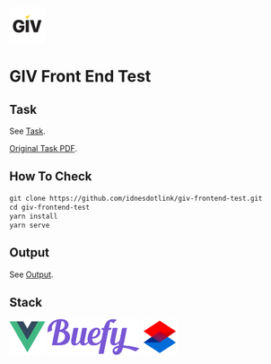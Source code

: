 <img src="https://github.com/idnesdotlink/giv-frontend-test/blob/master/src/assets/giv.png" width="64" height="64" alt="">

# GIV Front End Test

## Task

See [Task](https://idnesdotlink.github.io/giv-frontend-test/).

[Original Task PDF](https://github.com/idnesdotlink/giv-frontend-test/blob/master/src/assets/tasks.pdf).

## How To Check

```
git clone https://github.com/idnesdotlink/giv-frontend-test.git
cd giv-frontend-test
yarn install
yarn serve
```

## Output

See [Output](https://idnesdotlink.github.io/giv-frontend-test/#/preview).

## Stack

<img src="https://github.com/idnesdotlink/giv-frontend-test/blob/master/src/assets/vue.png" width="auto" height="64" alt="Vue" title="Vue">

<img src="https://github.com/idnesdotlink/giv-frontend-test/blob/master/src/assets/buefy.png" width="auto" height="64" alt="Buefy" title="Buefy">

<img src="https://github.com/idnesdotlink/giv-frontend-test/blob/master/src/assets/select2.png" width="auto" height="64" alt="Select2" title="Select2">
